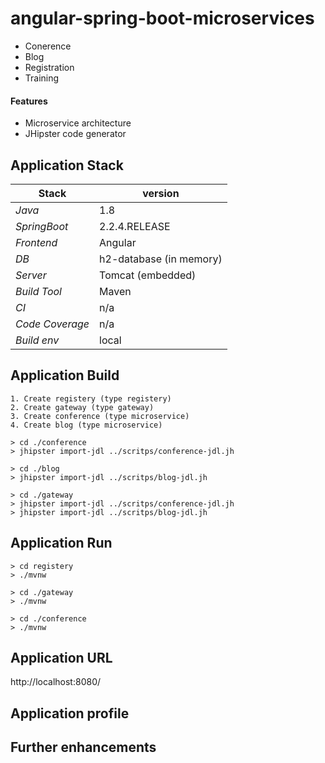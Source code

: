 # angular-spring-boot-microservices

- Conerence 
- Blog
- Registration
- Training

#### Features 
- Microservice architecture  
- JHipster code generator

## 

## Application Stack

Stack  | version |
--- | --- |  
*Java* | 1.8 
*SpringBoot* |  2.2.4.RELEASE
*Frontend* | Angular 
*DB* | h2-database (in memory)
*Server* | Tomcat (embedded)
*Build Tool* | Maven
*CI* | n/a  
*Code Coverage* | n/a
*Build env* | local

## Application Build 
``` 
1. Create registery (type registery)
2. Create gateway (type gateway)
3. Create conference (type microservice)
4. Create blog (type microservice)
 
> cd ./conference
> jhipster import-jdl ../scritps/conference-jdl.jh

> cd ./blog
> jhipster import-jdl ../scritps/blog-jdl.jh

> cd ./gateway 
> jhipster import-jdl ../scritps/conference-jdl.jh
> jhipster import-jdl ../scritps/blog-jdl.jh

```
  
## Application Run 
``` 
> cd registery 
> ./mvnw
 
> cd ./gateway 
> ./mvnw

> cd ./conference
> ./mvnw
```
  
  
## Application URL
http://localhost:8080/
 
## Application profile

## Further enhancements 
